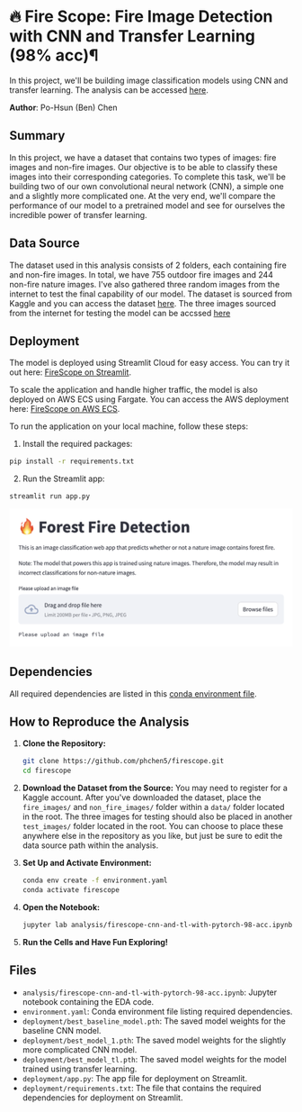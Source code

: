 # 🔥 Fire Scope: Fire Image Detection with CNN and Transfer Learning (98% acc)¶

In this project, we'll be building image classification models using CNN and transfer learning. The analysis can be accessed [here](analysis/firescope-cnn-and-tl-with-pytorch-98-acc.ipynb).

**Author**: Po-Hsun (Ben) Chen

## Summary

In this project, we have a dataset that contains two types of images: fire images and non-fire images. Our objective is to be able to classify these images into their corresponding categories. To complete this task, we'll be building two of our own convolutional neural network (CNN), a simple one and a slightly more complicated one. At the very end, we'll compare the performance of our model to a pretrained model and see for ourselves the incredible power of transfer learning.

## Data Source

The dataset used in this analysis consists of 2 folders, each containing fire and non-fire images. In total, we have 755 outdoor fire images and 244 non-fire nature images. I've also gathered three random images from the internet to test the final capability of our model. The dataset is sourced from Kaggle and you can access the dataset [here](https://www.kaggle.com/datasets/phylake1337/fire-dataset). The three images sourced from the internet for testing the model can be accssed [here](https://www.kaggle.com/datasets/phchen5/custom-fire-images)

## Deployment

The model is deployed using Streamlit Cloud for easy access. You can try it out here: [FireScope on Streamlit](https://firescope.streamlit.app/).

To scale the application and handle higher traffic, the model is also deployed on AWS ECS using Fargate. You can access the AWS deployment here: [FireScope on AWS ECS](http://3.143.210.210:8501/).

To run the application on your local machine, follow these steps:

1. Install the required packages:

```bash
pip install -r requirements.txt
```

2. Run the Streamlit app:

```bash
streamlit run app.py
```

![image](img/deployment.png)

## Dependencies

All required dependencies are listed in this [conda environment file](environment.yaml).

## How to Reproduce the Analysis

1. **Clone the Repository:**

   ```bash
   git clone https://github.com/phchen5/firescope.git
   cd firescope
   ```

2. **Download the Dataset from the Source:**
   You may need to register for a Kaggle account. After you've downloaded the dataset, place the `fire_images/` and `non_fire_images/` folder within a `data/` folder located in the root. The three images for testing should also be placed in another `test_images/` folder located in the root. You can choose to place these anywhere else in the repository as you like, but just be sure to edit the data source path within the analysis.

3. **Set Up and Activate Environment:**

   ```bash
   conda env create -f environment.yaml
   conda activate firescope
   ```

4. **Open the Notebook:**

   ```bash
   jupyter lab analysis/firescope-cnn-and-tl-with-pytorch-98-acc.ipynb
   ```

5. **Run the Cells and Have Fun Exploring!**

## Files

- `analysis/firescope-cnn-and-tl-with-pytorch-98-acc.ipynb`: Jupyter notebook containing the EDA code.
- `environment.yaml`: Conda environment file listing required dependencies.
- `deployment/best_baseline_model.pth`: The saved model weights for the baseline CNN model.
- `deployment/best_model_1.pth`: The saved model weights for the slightly more complicated CNN model.
- `deployment/best_model_tl.pth`: The saved model weights for the model trained using transfer learning.
- `deployment/app.py`: The app file for deployment on Streamlit.
- `deployment/requirements.txt`: The file that contains the required dependencies for deployment on Streamlit.

